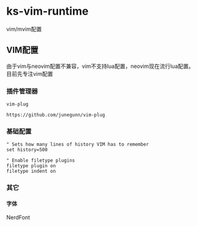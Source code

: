 # ks-vim-runtime
vim/mvim配置

## VIM配置
由于vim与neovim配置不兼容，vim不支持lua配置，neovim现在流行lua配置。目前先专注vim配置

### 插件管理器
```
vim-plug

https://github.com/junegunn/vim-plug
```

### 基础配置
```
" Sets how many lines of history VIM has to remember
set history=500

" Enable filetype plugins
filetype plugin on
filetype indent on

```

### 其它

#### 字体
NerdFont
